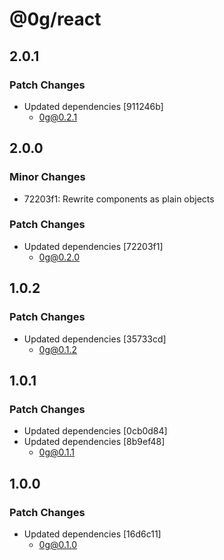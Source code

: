 # @0g/react

## 2.0.1

### Patch Changes

- Updated dependencies [911246b]
  - 0g@0.2.1

## 2.0.0

### Minor Changes

- 72203f1: Rewrite components as plain objects

### Patch Changes

- Updated dependencies [72203f1]
  - 0g@0.2.0

## 1.0.2

### Patch Changes

- Updated dependencies [35733cd]
  - 0g@0.1.2

## 1.0.1

### Patch Changes

- Updated dependencies [0cb0d84]
- Updated dependencies [8b9ef48]
  - 0g@0.1.1

## 1.0.0

### Patch Changes

- Updated dependencies [16d6c11]
  - 0g@0.1.0
